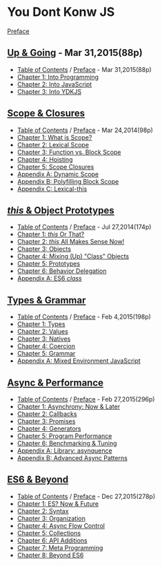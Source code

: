 # You Dont Konw JS 
[Preface](https://github.com/kiyounglee/You-Dont-Know-JS/blob/master/preface.md)

## [Up & Going](https://github.com/kiyounglee/You-Dont-Know-JS/blob/master/up%20&%20going/README.md#you-dont-know-js-up--going) - Mar 31,2015(88p)  
* [Table of Contents](https://github.com/kiyounglee/You-Dont-Know-JS/blob/master/up%20%26%20going/toc.md) / [Preface](https://github.com/kiyounglee/You-Dont-Know-JS/blob/master/preface.md) - Mar 31,2015(88p)
* [Chapter 1: Into Programming](https://github.com/kiyounglee/You-Dont-Know-JS/blob/master/up%20%26%20going/ch1.md)
* [Chapter 2: Into JavaScript](https://github.com/kiyounglee/You-Dont-Know-JS/blob/master/up%20%26%20going/ch2.md)
* [Chapter 3: Into YDKJS](https://github.com/kiyounglee/You-Dont-Know-JS/blob/master/up%20%26%20going/ch3.md)

## [Scope & Closures](https://github.com/kiyounglee/You-Dont-Know-JS/blob/master/scope%20&%20closures/README.md#you-dont-know-js-scope--closures)   
* [Table of Contents](https://github.com/kiyounglee/You-Dont-Know-JS/blob/master/scope%20%26%20closures/toc.md) / [Preface](https://github.com/kiyounglee/You-Dont-Know-JS/blob/master/preface.md) - Mar 24,2014(98p)
* [Chapter 1: What is Scope?](https://github.com/kiyounglee/You-Dont-Know-JS/blob/master/scope%20%26%20closures/ch1.md)
* [Chapter 2: Lexical Scope](https://github.com/kiyounglee/You-Dont-Know-JS/blob/master/scope%20%26%20closures/ch2.md)
* [Chapter 3: Function vs. Block Scope](https://github.com/kiyounglee/You-Dont-Know-JS/blob/master/scope%20%26%20closures/ch3.md)
* [Chapter 4: Hoisting](https://github.com/kiyounglee/You-Dont-Know-JS/blob/master/scope%20%26%20closures/ch4.md)
* [Chapter 5: Scope Closures](https://github.com/kiyounglee/You-Dont-Know-JS/blob/master/scope%20%26%20closures/ch5.md)
* [Appendix A: Dynamic Scope](https://github.com/kiyounglee/You-Dont-Know-JS/blob/master/scope%20%26%20closures/apA.md)
* [Appendix B: Polyfilling Block Scope](https://github.com/kiyounglee/You-Dont-Know-JS/blob/master/scope%20%26%20closures/apB.md)
* [Appendix C: Lexical-this](https://github.com/kiyounglee/You-Dont-Know-JS/blob/master/scope%20%26%20closures/apC.md)

## [*this* & Object Prototypes](https://github.com/kiyounglee/You-Dont-Know-JS/blob/master/this%20&%20object%20prototypes/README.md#you-dont-know-js-this--object-prototypes)   
* [Table of Contents](https://github.com/kiyounglee/You-Dont-Know-JS/blob/master/this%20%26%20object%20prototypes/toc.md) / [Preface](https://github.com/kiyounglee/You-Dont-Know-JS/blob/master/preface.md) - Jul 27,2014(174p)
* [Chapter 1: *this* Or That?](https://github.com/kiyounglee/You-Dont-Know-JS/blob/master/this%20%26%20object%20prototypes/ch1.md)
* [Chapter 2: *this* All Makes Sense Now!](https://github.com/kiyounglee/You-Dont-Know-JS/blob/master/this%20%26%20object%20prototypes/ch2.md)
* [Chapter 3: Objects](https://github.com/kiyounglee/You-Dont-Know-JS/blob/master/this%20%26%20object%20prototypes/ch3.md)
* [Chapter 4: Mixing (Up) "Class" Objects](https://github.com/kiyounglee/You-Dont-Know-JS/blob/master/this%20%26%20object%20prototypes/ch4.md)
* [Chapter 5: Prototypes](https://github.com/kiyounglee/You-Dont-Know-JS/blob/master/this%20%26%20object%20prototypes/ch5.md)
* [Chapter 6: Behavior Delegation](https://github.com/kiyounglee/You-Dont-Know-JS/blob/master/this%20%26%20object%20prototypes/ch6.md)
* [Appendix A: ES6 *class*](https://github.com/kiyounglee/You-Dont-Know-JS/blob/master/this%20%26%20object%20prototypes/apA.md)

## [Types & Grammar](https://github.com/kiyounglee/You-Dont-Know-JS/blob/master/types%20&%20grammar/README.md#you-dont-know-js-types--grammar)   
* [Table of Contents](https://github.com/kiyounglee/You-Dont-Know-JS/blob/master/types%20%26%20grammar/toc.md) / [Preface](https://github.com/kiyounglee/You-Dont-Know-JS/blob/master/preface.md) - Feb 4,2015(198p)
* [Chapter 1: Types](https://github.com/kiyounglee/You-Dont-Know-JS/blob/master/types%20%26%20grammar/ch1.md)
* [Chapter 2: Values](https://github.com/kiyounglee/You-Dont-Know-JS/blob/master/types%20%26%20grammar/ch2.md)
* [Chapter 3: Natives](https://github.com/kiyounglee/You-Dont-Know-JS/blob/master/types%20%26%20grammar/ch3.md)
* [Chapter 4: Coercion](https://github.com/kiyounglee/You-Dont-Know-JS/blob/master/types%20%26%20grammar/ch4.md)
* [Chapter 5: Grammar](https://github.com/kiyounglee/You-Dont-Know-JS/blob/master/types%20%26%20grammar/ch5.md)
* [Appendix A: Mixed Environment JavaScript](https://github.com/kiyounglee/You-Dont-Know-JS/blob/master/types%20%26%20grammar/apA.md)

## [Async & Performance](https://github.com/kiyounglee/You-Dont-Know-JS/blob/master/async%20&%20performance/README.md#you-dont-know-js-async--performance)   
* [Table of Contents](https://github.com/kiyounglee/You-Dont-Know-JS/blob/master/async%20%26%20performance/toc.md) /  [Preface](https://github.com/kiyounglee/You-Dont-Know-JS/blob/master/preface.md) - Feb 27,2015(296p)
* [Chapter 1: Asynchrony: Now & Later](https://github.com/kiyounglee/You-Dont-Know-JS/blob/master/async%20%26%20performance/ch1.md)
* [Chapter 2: Callbacks](https://github.com/kiyounglee/You-Dont-Know-JS/blob/master/async%20%26%20performance/ch2.md)
* [Chapter 3: Promises](https://github.com/kiyounglee/You-Dont-Know-JS/blob/master/async%20%26%20performance/ch3.md)
* [Chapter 4: Generators](https://github.com/kiyounglee/You-Dont-Know-JS/blob/master/async%20%26%20performance/ch4.md)
* [Chapter 5: Program Performance](https://github.com/kiyounglee/You-Dont-Know-JS/blob/master/async%20%26%20performance/ch5.md)
* [Chapter 6: Benchmarking & Tuning](https://github.com/kiyounglee/You-Dont-Know-JS/blob/master/async%20%26%20performance/ch6.md)
* [Appendix A: Library: asynquence](https://github.com/kiyounglee/You-Dont-Know-JS/blob/master/async%20%26%20performance/apA.md)
* [Appendix B: Advanced Async Patterns](https://github.com/kiyounglee/You-Dont-Know-JS/blob/master/async%20%26%20performance/apB.md)

## [ES6 & Beyond](es6%20&%20beyond/toc.md)   
* [Table of Contents](es6%20%26%20beyond/toc.md) / [Preface](preface.md) - Dec 27,2015(278p)
* [Chapter 1: ES? Now & Future](es6%20%26%20beyond/ch1.md)
* [Chapter 2: Syntax](es6%20%26%20beyond/ch2.md)
* [Chapter 3: Organization](es6%20%26%20beyond/ch3.md)
* [Chapter 4: Async Flow Control](es6%20%26%20beyond/ch4.md)
* [Chapter 5: Collections](es6%20%26%20beyond/ch5.md)
* [Chapter 6: API Additions](es6%20%26%20beyond/ch6.md)
* [Chapter 7: Meta Programming](es6%20%26%20beyond/ch7.md)
* [Chapter 8: Beyond ES6](es6%20%26%20beyond/ch8.md)
